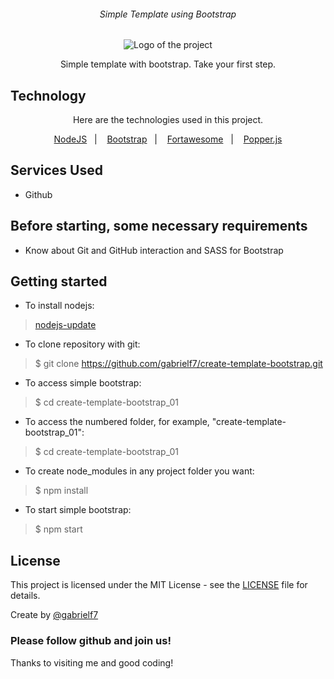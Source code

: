 <div align="center">
  <h6>Simple Template using Bootstrap</h6>
  
  <img alt="Logo of the project" src="https://github.com/gabrielf7/create-template-bootstrap/blob/master/readme_files/Simples-Bootstrap-Designn.png" >
  
  <p>Simple template with bootstrap. Take your first step.</p>
</div>

## Technology 

<div align="center">
  <p>Here are the technologies used in this project.</p>
  
  <a href="https://nodejs.org/en/download/">NodeJS</a>&nbsp;&nbsp;&nbsp;|&nbsp;&nbsp;&nbsp;
  <a href="https://pt-br.reactjs.org/">Bootstrap</a>&nbsp;&nbsp;&nbsp;|&nbsp;&nbsp;&nbsp;
  <a href="https://reactnative.dev/">Fortawesome</a>&nbsp;&nbsp;&nbsp;|&nbsp;&nbsp;&nbsp;
  <a href="https://reactnative.dev/">Popper.js</a>
</div>


## Services Used

* Github

## Before starting, some necessary requirements

* Know about Git and GitHub interaction and SASS for Bootstrap

## Getting started

* To install nodejs:
>    [nodejs-update](https://nodejs.org/en/download/)
* To clone repository with git:
>    $ git clone https://github.com/gabrielf7/create-template-bootstrap.git
* To access simple bootstrap:
>    $ cd create-template-bootstrap_01
* To access the numbered folder, for example, "create-template-bootstrap_01":
>    $ cd create-template-bootstrap_01
* To create node_modules in any project folder you want:
>    $ npm install
* To start simple bootstrap:
>    $ npm start


## License

This project is licensed under the MIT License - see the [LICENSE](https://github.com/gabrielf7/PrimeiroBootstrap/blob/master/LICENSE) file for details.

Create by [@gabrielf7](https://github.com/gabrielf7)

### Please follow github and join us!
Thanks to visiting me and good coding!
